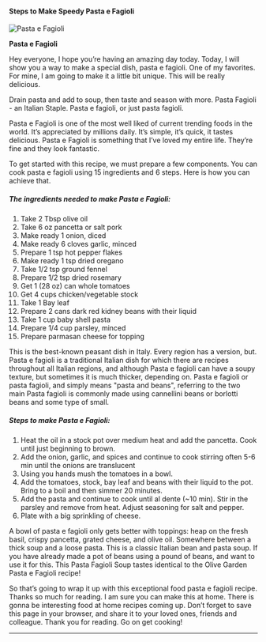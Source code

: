             

#### Steps to Make Speedy Pasta e Fagioli

![Pasta e Fagioli](https://img-global.cpcdn.com/recipes/9bc148b7d282852f/751x532cq70/pasta-e-fagioli-recipe-main-photo.jpg)

**Pasta e Fagioli**

Hey everyone, I hope you’re having an amazing day today. Today, I will show you a way to make a special dish, pasta e fagioli. One of my favorites. For mine, I am going to make it a little bit unique. This will be really delicious.

Drain pasta and add to soup, then taste and season with more. Pasta Fagioli - an Italian Staple. Pasta e fagioli, or just pasta fagioli.

Pasta e Fagioli is one of the most well liked of current trending foods in the world. It’s appreciated by millions daily. It’s simple, it’s quick, it tastes delicious. Pasta e Fagioli is something that I’ve loved my entire life. They’re fine and they look fantastic.

To get started with this recipe, we must prepare a few components. You can cook pasta e fagioli using 15 ingredients and 6 steps. Here is how you can achieve that.

##### The ingredients needed to make Pasta e Fagioli:

1.  Take 2 Tbsp olive oil
2.  Take 6 oz pancetta or salt pork
3.  Make ready 1 onion, diced
4.  Make ready 6 cloves garlic, minced
5.  Prepare 1 tsp hot pepper flakes
6.  Make ready 1 tsp dried oregano
7.  Take 1/2 tsp ground fennel
8.  Prepare 1/2 tsp dried rosemary
9.  Get 1 (28 oz) can whole tomatoes
10.  Get 4 cups chicken/vegetable stock
11.  Take 1 Bay leaf
12.  Prepare 2 cans dark red kidney beans with their liquid
13.  Take 1 cup baby shell pasta
14.  Prepare 1/4 cup parsley, minced
15.  Prepare parmasan cheese for topping

This is the best-known peasant dish in Italy. Every region has a version, but. Pasta e fagioli is a traditional Italian dish for which there are recipes throughout all Italian regions, and although Pasta e fagioli can have a soupy texture, but sometimes it is much thicker, depending on. Pasta e fagioli or pasta fagioli, and simply means "pasta and beans", referring to the two main Pasta fagioli is commonly made using cannellini beans or borlotti beans and some type of small.

##### Steps to make Pasta e Fagioli:

1.  Heat the oil in a stock pot over medium heat and add the pancetta. Cook until just beginning to brown.
2.  Add the onion, garlic, and spices and continue to cook stirring often 5-6 min until the onions are translucent
3.  Using you hands mush the tomatoes in a bowl.
4.  Add the tomatoes, stock, bay leaf and beans with their liquid to the pot. Bring to a boil and then simmer 20 minutes.
5.  Add the pasta and continue to cook until al dente (~10 min). Stir in the parsley and remove from heat. Adjust seasoning for salt and pepper.
6.  Plate with a big sprinkling of cheese.

A bowl of pasta e fagioli only gets better with toppings: heap on the fresh basil, crispy pancetta, grated cheese, and olive oil. Somewhere between a thick soup and a loose pasta. This is a classic Italian bean and pasta soup. If you have already made a pot of beans using a pound of beans, and want to use it for this. This Pasta Fagioli Soup tastes identical to the Olive Garden Pasta e Fagioli recipe!

So that’s going to wrap it up with this exceptional food pasta e fagioli recipe. Thanks so much for reading. I am sure you can make this at home. There is gonna be interesting food at home recipes coming up. Don’t forget to save this page in your browser, and share it to your loved ones, friends and colleague. Thank you for reading. Go on get cooking!

* * *